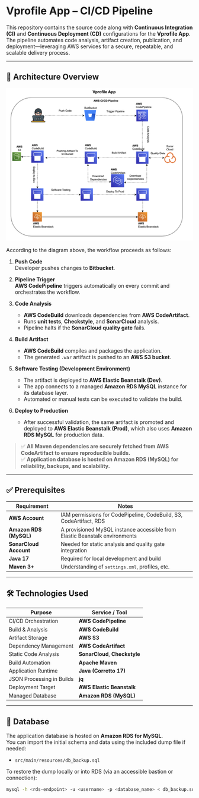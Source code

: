 # Vprofile App – CI/CD Pipeline

This repository contains the source code along with **Continuous Integration (CI)** and **Continuous Deployment (CD)** configurations for the **Vprofile App**.  
The pipeline automates code analysis, artifact creation, publication, and deployment—leveraging AWS services for a secure, repeatable, and scalable delivery process.

---

## 🚀 Architecture Overview

![Pipeline Architecture Diagram](AWS-Ci.png) <!-- Replace with actual image path if different -->

According to the diagram above, the workflow proceeds as follows:

1. **Push Code**  
   Developer pushes changes to **Bitbucket**.

2. **Pipeline Trigger**  
   **AWS CodePipeline** triggers automatically on every commit and orchestrates the workflow.

3. **Code Analysis**  
   - **AWS CodeBuild** downloads dependencies from **AWS CodeArtifact**.  
   - Runs **unit tests**, **Checkstyle**, and **SonarCloud** analysis.  
   - Pipeline halts if the **SonarCloud quality gate** fails.

4. **Build Artifact**  
   - **AWS CodeBuild** compiles and packages the application.  
   - The generated `.war` artifact is pushed to an **AWS S3 bucket**.

5. **Software Testing (Development Environment)**  
   - The artifact is deployed to **AWS Elastic Beanstalk (Dev)**.  
   - The app connects to a managed **Amazon RDS MySQL** instance for its database layer.  
   - Automated or manual tests can be executed to validate the build.

6. **Deploy to Production**  
   - After successful validation, the same artifact is promoted and deployed to **AWS Elastic Beanstalk (Prod)**, which also uses **Amazon RDS MySQL** for production data.

> ✅ **All Maven dependencies are securely fetched from AWS CodeArtifact to ensure reproducible builds.**  
> ✅ **Application database is hosted on Amazon RDS (MySQL) for reliability, backups, and scalability.**

---

## ✅ Prerequisites

| Requirement | Notes |
|-------------|-------|
| **AWS Account** | IAM permissions for CodePipeline, CodeBuild, S3, CodeArtifact, RDS |
| **Amazon RDS (MySQL)** | A provisioned MySQL instance accessible from Elastic Beanstalk environments |
| **SonarCloud Account** | Needed for static analysis and quality gate integration |
| **Java 17** | Required for local development and build |
| **Maven 3+** | Understanding of `settings.xml`, profiles, etc. |

---

## 🛠️ Technologies Used

| Purpose                      | Service / Tool          |
|------------------------------|-------------------------|
| CI/CD Orchestration          | **AWS CodePipeline**    |
| Build & Analysis             | **AWS CodeBuild**       |
| Artifact Storage             | **AWS S3**              |
| Dependency Management        | **AWS CodeArtifact**    |
| Static Code Analysis         | **SonarCloud**, **Checkstyle** |
| Build Automation             | **Apache Maven**        |
| Application Runtime          | **Java (Corretto 17)**  |
| JSON Processing in Builds    | **jq**                  |
| Deployment Target            | **AWS Elastic Beanstalk** |
| Managed Database             | **Amazon RDS (MySQL)**  |

---

## 📌 Database

The application database is hosted on **Amazon RDS for MySQL**.  
You can import the initial schema and data using the included dump file if needed:

- `src/main/resources/db_backup.sql`

To restore the dump locally or into RDS (via an accessible bastion or connection):

```bash
mysql -h <rds-endpoint> -u <username> -p <database_name> < db_backup.sql
